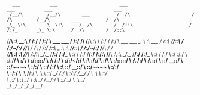       ___           ___                       ___                         ___           ___                       ___                   
     /__/\         /__/\        ___          /  /\                       /  /\         /__/\        ___          /  /\                  
    _\_ \:\        \  \:\      /  /\        /  /::\                     /  /:/_       _\_ \:\      /  /\        /  /::\                 
   /__/\ \:\        \__\:\    /  /:/       /  /:/\:\    ___     ___    /  /:/ /\     /__/\ \:\    /  /:/       /  /:/\:\    ___     ___ 
  _\_ \:\ \:\   ___ /  /::\  /__/::\      /  /:/~/:/   /__/\   /  /\  /  /:/ /::\   _\_ \:\ \:\  /__/::\      /  /:/~/:/   /__/\   /  /\
 /__/\ \:\ \:\ /__/\  /:/\:\ \__\/\:\__  /__/:/ /:/___ \  \:\ /  /:/ /__/:/ /:/\:\ /__/\ \:\ \:\ \__\/\:\__  /__/:/ /:/___ \  \:\ /  /:/
 \  \:\ \:\/:/ \  \:\/:/__\/    \  \:\/\ \  \:\/:::::/  \  \:\  /:/  \  \:\/:/~/:/ \  \:\ \:\/:/    \  \:\/\ \  \:\/:::::/  \  \:\  /:/ 
  \  \:\ \::/   \  \::/          \__\::/  \  \::/~~~~    \  \:\/:/    \  \::/ /:/   \  \:\ \::/      \__\::/  \  \::/~~~~    \  \:\/:/  
   \  \:\/:/     \  \:\          /__/:/    \  \:\         \  \::/      \__\/ /:/     \  \:\/:/       /__/:/    \  \:\         \  \::/   
    \  \::/       \  \:\         \__\/      \  \:\         \__\/         /__/:/       \  \::/        \__\/      \  \:\         \__\/    
     \__\/         \__\/                     \__\/                       \__\/         \__\/                     \__\/                  
